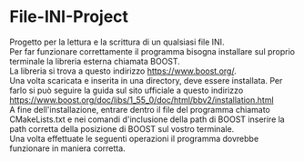 # File-INI-Project

Progetto per la lettura e la scrittura di un qualsiasi file INI.  
Per far funzionare correttamente il programma bisogna installare sul proprio terminale la libreria esterna chiamata BOOST.  
La libreria si trova a questo indirizzo https://www.boost.org/.  
Una volta scaricata e inserita in una directory, deve essere installata. Per farlo si può seguire la guida sul sito ufficiale a questo indirizzo https://www.boost.org/doc/libs/1_55_0/doc/html/bbv2/installation.html   
A fine dell'installazione, entrare dentro il file del programma chiamato CMakeLists.txt e nei comandi d'inclusione della path di BOOST inserire la path corretta della posizione di BOOST sul vostro terminale.  
Una volta effettuate le seguenti operazioni il programma dovrebbe funzionare in maniera corretta.  
